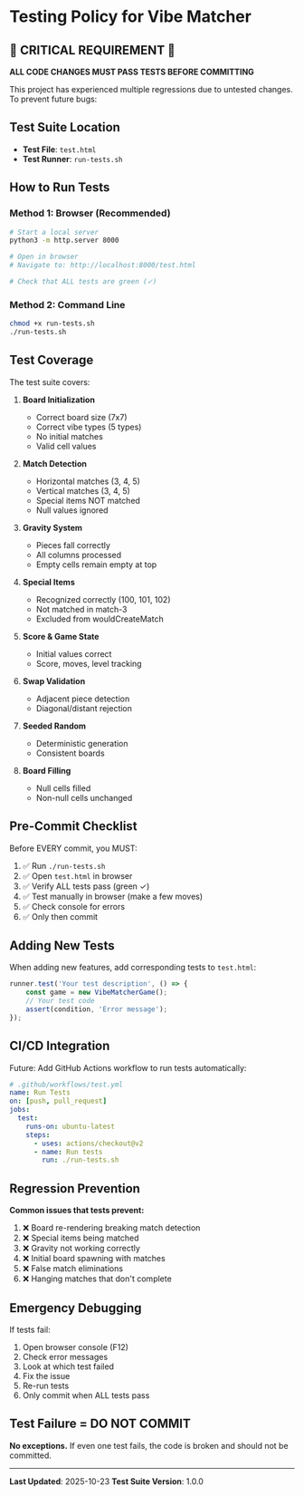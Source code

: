 # Testing Policy for Vibe Matcher

## 🚨 CRITICAL REQUIREMENT 🚨

**ALL CODE CHANGES MUST PASS TESTS BEFORE COMMITTING**

This project has experienced multiple regressions due to untested changes. To prevent future bugs:

## Test Suite Location

- **Test File**: `test.html`
- **Test Runner**: `run-tests.sh`

## How to Run Tests

### Method 1: Browser (Recommended)

```bash
# Start a local server
python3 -m http.server 8000

# Open in browser
# Navigate to: http://localhost:8000/test.html

# Check that ALL tests are green (✓)
```

### Method 2: Command Line

```bash
chmod +x run-tests.sh
./run-tests.sh
```

## Test Coverage

The test suite covers:

1. **Board Initialization**
   - Correct board size (7x7)
   - Correct vibe types (5 types)
   - No initial matches
   - Valid cell values

2. **Match Detection**
   - Horizontal matches (3, 4, 5)
   - Vertical matches (3, 4, 5)
   - Special items NOT matched
   - Null values ignored

3. **Gravity System**
   - Pieces fall correctly
   - All columns processed
   - Empty cells remain empty at top

4. **Special Items**
   - Recognized correctly (100, 101, 102)
   - Not matched in match-3
   - Excluded from wouldCreateMatch

5. **Score & Game State**
   - Initial values correct
   - Score, moves, level tracking

6. **Swap Validation**
   - Adjacent piece detection
   - Diagonal/distant rejection

7. **Seeded Random**
   - Deterministic generation
   - Consistent boards

8. **Board Filling**
   - Null cells filled
   - Non-null cells unchanged

## Pre-Commit Checklist

Before EVERY commit, you MUST:

1. ✅ Run `./run-tests.sh`
2. ✅ Open `test.html` in browser
3. ✅ Verify ALL tests pass (green ✓)
4. ✅ Test manually in browser (make a few moves)
5. ✅ Check console for errors
6. ✅ Only then commit

## Adding New Tests

When adding new features, add corresponding tests to `test.html`:

```javascript
runner.test('Your test description', () => {
    const game = new VibeMatcherGame();
    // Your test code
    assert(condition, 'Error message');
});
```

## CI/CD Integration

Future: Add GitHub Actions workflow to run tests automatically:

```yaml
# .github/workflows/test.yml
name: Run Tests
on: [push, pull_request]
jobs:
  test:
    runs-on: ubuntu-latest
    steps:
      - uses: actions/checkout@v2
      - name: Run tests
        run: ./run-tests.sh
```

## Regression Prevention

**Common issues that tests prevent:**

1. ❌ Board re-rendering breaking match detection
2. ❌ Special items being matched
3. ❌ Gravity not working correctly
4. ❌ Initial board spawning with matches
5. ❌ False match eliminations
6. ❌ Hanging matches that don't complete

## Emergency Debugging

If tests fail:

1. Open browser console (F12)
2. Check error messages
3. Look at which test failed
4. Fix the issue
5. Re-run tests
6. Only commit when ALL tests pass

## Test Failure = DO NOT COMMIT

**No exceptions.** If even one test fails, the code is broken and should not be committed.

---

**Last Updated**: 2025-10-23
**Test Suite Version**: 1.0.0
